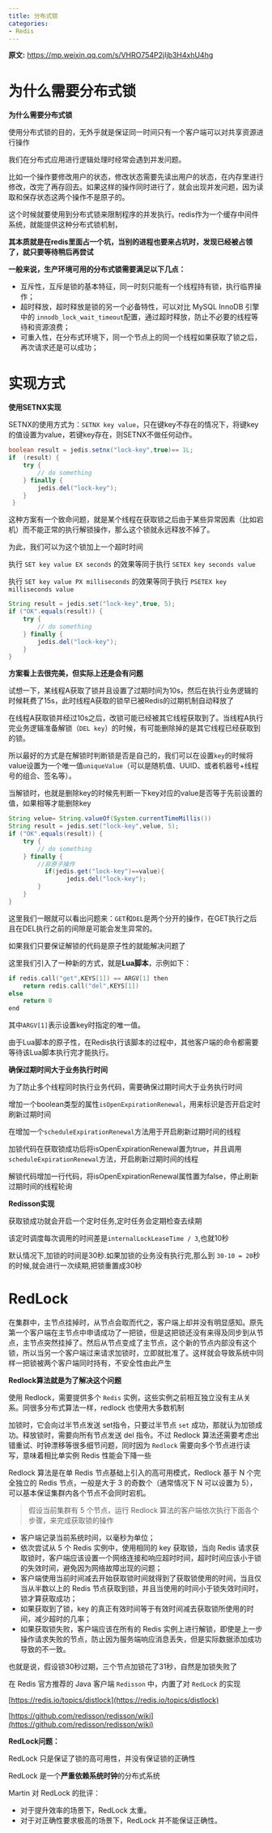 ```yaml
---
title: 分布式锁
categories: 
- Redis
---
```


**原文:** https://mp.weixin.qq.com/s/VHRO754P2jIjb3H4xhU4hg

# 为什么需要分布式锁

**为什么需要分布式锁**

使用分布式锁的目的，无外乎就是保证同一时间只有一个客户端可以对共享资源进行操作

我们在分布式应用进行逻辑处理时经常会遇到并发问题。

比如一个操作要修改用户的状态，修改状态需要先读出用户的状态，在内存里进行修改，改完了再存回去。如果这样的操作同时进行了，就会出现并发问题，因为读取和保存状态这两个操作不是原子的。

这个时候就要使用到分布式锁来限制程序的并发执行。redis作为一个缓存中间件系统，就能提供这种分布式锁机制，

**其本质就是在redis里面占一个坑，当别的进程也要来占坑时，发现已经被占领了，就只要等待稍后再尝试**

**一般来说，生产环境可用的分布式锁需要满足以下几点：**

* 互斥性，互斥是锁的基本特征，同一时刻只能有一个线程持有锁，执行临界操作；
* 超时释放，超时释放是锁的另一个必备特性，可以对比 MySQL InnoDB 引擎中的 `innodb_lock_wait_timeout`配置，通过超时释放，防止不必要的线程等待和资源浪费；
* 可重入性，在分布式环境下，同一个节点上的同一个线程如果获取了锁之后，再次请求还是可以成功；

# 实现方式

**使用SETNX实现**

SETNX的使用方式为：`SETNX key value`，只在键key不存在的情况下，将键key的值设置为value，若键key存在，则SETNX不做任何动作。

```java
boolean result = jedis.setnx("lock-key",true)== 1L;
if  (result) {
    try {
        // do something
    } finally {
        jedis.del("lock-key");
    }
 }
```

这种方案有一个致命问题，就是某个线程在获取锁之后由于某些异常因素（比如宕机）而不能正常的执行解锁操作，那么这个锁就永远释放不掉了。

为此，我们可以为这个锁加上一个超时时间

执行 `SET key value EX seconds` 的效果等同于执行 `SETEX key seconds value` 

执行 `SET key value PX milliseconds` 的效果等同于执行 `PSETEX key milliseconds value` 

```java
String result = jedis.set("lock-key",true, 5);
if ("OK".equals(result)) {
    try {
        // do something
    } finally {
        jedis.del("lock-key");
    }
}
```

**方案看上去很完美，但实际上还是会有问题**

试想一下，某线程A获取了锁并且设置了过期时间为10s，然后在执行业务逻辑的时候耗费了15s，此时线程A获取的锁早已被Redis的过期机制自动释放了

在线程A获取锁并经过10s之后，改锁可能已经被其它线程获取到了。当线程A执行完业务逻辑准备解锁（`DEL key`）的时候，有可能删除掉的是其它线程已经获取到的锁。

所以最好的方式是在解锁时判断锁是否是自己的，我们可以在设置`key`的时候将value设置为一个唯一值`uniqueValue`（可以是随机值、UUID、或者机器号+线程号的组合、签名等）。

当解锁时，也就是删除key的时候先判断一下key对应的value是否等于先前设置的值，如果相等才能删除key

```java
String velue= String.valueOf(System.currentTimeMillis())
String result = jedis.set("lock-key",velue, 5);
if ("OK".equals(result)) {
    try {
        // do something
    } finally {
      	//非原子操作
	      if(jedis.get("lock-key")==value){
		        jedis.del("lock-key");
        }    
    }
}
```

这里我们一眼就可以看出问题来：`GET`和`DEL`是两个分开的操作，在GET执行之后且在DEL执行之前的间隙是可能会发生异常的。

如果我们只要保证解锁的代码是原子性的就能解决问题了

这里我们引入了一种新的方式，就是**Lua脚本**，示例如下：

```c
if redis.call("get",KEYS[1]) == ARGV[1] then
    return redis.call("del",KEYS[1])
else
    return 0
end
```

其中`ARGV[1]`表示设置key时指定的唯一值。

由于Lua脚本的原子性，在Redis执行该脚本的过程中，其他客户端的命令都需要等待该Lua脚本执行完才能执行。

**确保过期时间大于业务执行时间**

为了防止多个线程同时执行业务代码，需要确保过期时间大于业务执行时间

增加一个boolean类型的属性`isOpenExpirationRenewal`，用来标识是否开启定时刷新过期时间

在增加一个`scheduleExpirationRenewal`方法用于开启刷新过期时间的线程

加锁代码在获取锁成功后将isOpenExpirationRenewal置为true，并且调用`scheduleExpirationRenewal`方法，开启刷新过期时间的线程

解锁代码增加一行代码，将isOpenExpirationRenewal属性置为false，停止刷新过期时间的线程轮询

**Redisson实现**

获取锁成功就会开启一个定时任务,定时任务会定期检查去续期

该定时调度每次调用的时间差是`internalLockLeaseTime / 3`,也就10秒

默认情况下,加锁的时间是30秒.如果加锁的业务没有执行完,那么到 `30-10 = 20`秒的时候,就会进行一次续期,把锁重置成30秒

# RedLock

在集群中，主节点挂掉时，从节点会取而代之，客户端上却并没有明显感知。原先第一个客户端在主节点中申请成功了一把锁，但是这把锁还没有来得及同步到从节点，主节点突然挂掉了。然后从节点变成了主节点，这个新的节点内部没有这个锁，所以当另一个客户端过来请求加锁时，立即就批准了。这样就会导致系统中同样一把锁被两个客户端同时持有，不安全性由此产生

**Redlock算法就是为了解决这个问题**

使用 Redlock，需要提供多个 `Redis` 实例，这些实例之前相互独立没有主从关系。同很多分布式算法一样，redlock 也使用大多数机制

加锁时，它会向过半节点发送 set指令，只要过半节点 `set` 成功，那就认为加锁成功。释放锁时，需要向所有节点发送 del 指令。不过 Redlock 算法还需要考虑出错重试、时钟漂移等很多细节问题，同时因为 `Redlock` 需要向多个节点进行读写，意味着相比单实例 Redis 性能会下降一些

Redlock 算法是在单 Redis 节点基础上引入的高可用模式，Redlock 基于 N 个完全独立的 Redis 节点，一般是大于 3 的奇数个（通常情况下 N 可以设置为 5），可以基本保证集群内各个节点不会同时宕机。

> 假设当前集群有 5 个节点，运行 Redlock 算法的客户端依次执行下面各个步骤，来完成获取锁的操作

- 客户端记录当前系统时间，以毫秒为单位；
- 依次尝试从 5 个 Redis 实例中，使用相同的 key 获取锁，当向 Redis 请求获取锁时，客户端应该设置一个网络连接和响应超时时间，超时时间应该小于锁的失效时间，避免因为网络故障出现的问题；
- 客户端使用当前时间减去开始获取锁时间就得到了获取锁使用的时间，当且仅当从半数以上的 Redis 节点获取到锁，并且当使用的时间小于锁失效时间时，锁才算获取成功；
- 如果获取到了锁，key 的真正有效时间等于有效时间减去获取锁所使用的时间，减少超时的几率；
- 如果获取锁失败，客户端应该在所有的 Redis 实例上进行解锁，即使是上一步操作请求失败的节点，防止因为服务端响应消息丢失，但是实际数据添加成功导致的不一致。

也就是说，假设锁30秒过期，三个节点加锁花了31秒，自然是加锁失败了

在 Redis 官方推荐的 Java 客户端 `Redisson` 中，内置了对 `RedLock` 的实现

[https://redis.io/topics/distlock](https://redis.io/topics/distlock)

[https://github.com/redisson/redisson/wiki](https://github.com/redisson/redisson/wiki)

**RedLock问题：**

RedLock 只是保证了锁的高可用性，并没有保证锁的正确性

RedLock 是一个**严重依赖系统时钟**的分布式系统

Martin 对 RedLock 的批评：

- 对于提升效率的场景下，RedLock 太重。
- 对于对正确性要求极高的场景下，RedLock 并不能保证正确性。